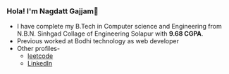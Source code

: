 ### Hola! I'm Nagdatt Gajjam👋
-  I have complete my B.Tech in Computer science and Engineering from N.B.N. Sinhgad Collage of Engineering Solapur with **9.68 CGPA**.
- Previous worked at Bodhi technology as web developer
- Other profiles-
	 -  [leetcode](https://leetcode.com/Nagdatt/)
	 - [LinkedIn](https://www.linkedin.com/in/nagdatt-g-a97b461b5/)

<!--
**nagdatt/nagdatt** is a ✨ _special_ ✨ repository because its `README.md` (this file) appears on your GitHub profile.

Here are some ideas to get you started:

- 🔭 I’m currently working at StrawHats technologies (https://strawhats.in/) as a Web developer as well as Androi developer...
- 🌱 I’m currently learning Blockchain Technolgy and Machine learning from IIT madras (NPTEL Course)
- 👯 I’m looking to collaborate on ...
- 🤔 I’m looking for help with ...
- 💬 Ask me about ...
- 📫 How to reach me: ...
- 😄 Pronouns: ...
- ⚡ Fun fact: ...
-->
